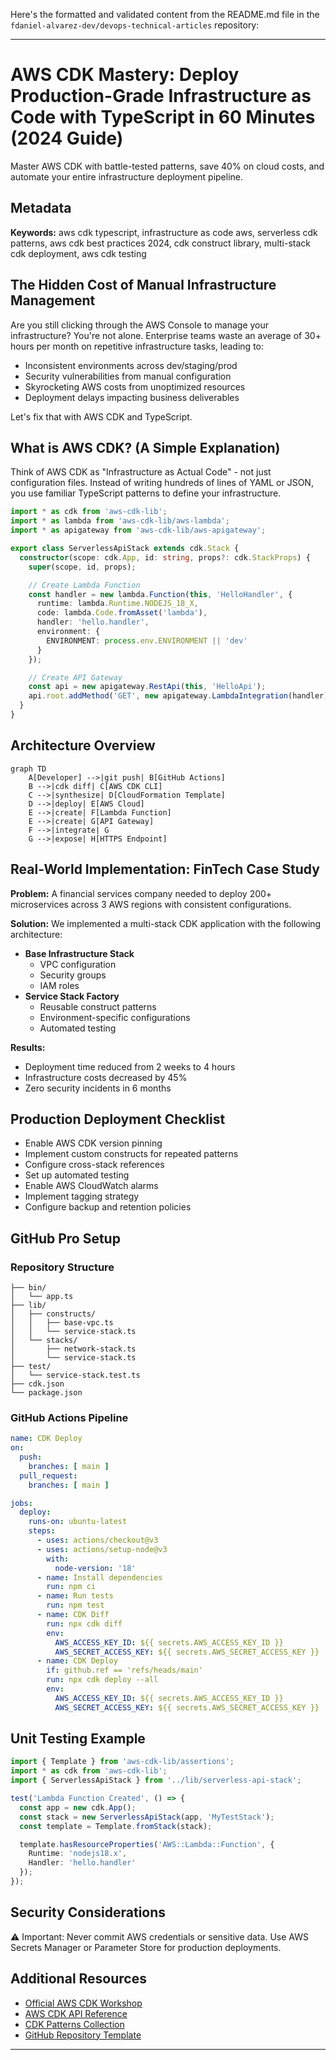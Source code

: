 Here's the formatted and validated content from the README.md file in the `fdaniel-alvarez-dev/devops-technical-articles` repository:

---

# AWS CDK Mastery: Deploy Production-Grade Infrastructure as Code with TypeScript in 60 Minutes (2024 Guide)

Master AWS CDK with battle-tested patterns, save 40% on cloud costs, and automate your entire infrastructure deployment pipeline.

## Metadata

**Keywords:** aws cdk typescript, infrastructure as code aws, serverless cdk patterns, aws cdk best practices 2024, cdk construct library, multi-stack cdk deployment, aws cdk testing

## The Hidden Cost of Manual Infrastructure Management

Are you still clicking through the AWS Console to manage your infrastructure? You're not alone. Enterprise teams waste an average of 30+ hours per month on repetitive infrastructure tasks, leading to:
- Inconsistent environments across dev/staging/prod
- Security vulnerabilities from manual configuration
- Skyrocketing AWS costs from unoptimized resources
- Deployment delays impacting business deliverables

Let's fix that with AWS CDK and TypeScript.

## What is AWS CDK? (A Simple Explanation)

Think of AWS CDK as "Infrastructure as Actual Code" - not just configuration files. Instead of writing hundreds of lines of YAML or JSON, you use familiar TypeScript patterns to define your infrastructure.

```typescript
import * as cdk from 'aws-cdk-lib';
import * as lambda from 'aws-cdk-lib/aws-lambda';
import * as apigateway from 'aws-cdk-lib/aws-apigateway';

export class ServerlessApiStack extends cdk.Stack {
  constructor(scope: cdk.App, id: string, props?: cdk.StackProps) {
    super(scope, id, props);

    // Create Lambda Function
    const handler = new lambda.Function(this, 'HelloHandler', {
      runtime: lambda.Runtime.NODEJS_18_X,
      code: lambda.Code.fromAsset('lambda'),
      handler: 'hello.handler',
      environment: {
        ENVIRONMENT: process.env.ENVIRONMENT || 'dev'
      }
    });

    // Create API Gateway
    const api = new apigateway.RestApi(this, 'HelloApi');
    api.root.addMethod('GET', new apigateway.LambdaIntegration(handler));
  }
}
```

## Architecture Overview

```mermaid
graph TD
    A[Developer] -->|git push| B[GitHub Actions]
    B -->|cdk diff| C[AWS CDK CLI]
    C -->|synthesize| D[CloudFormation Template]
    D -->|deploy| E[AWS Cloud]
    E -->|create| F[Lambda Function]
    E -->|create| G[API Gateway]
    F -->|integrate| G
    G -->|expose| H[HTTPS Endpoint]
```

## Real-World Implementation: FinTech Case Study

**Problem:** A financial services company needed to deploy 200+ microservices across 3 AWS regions with consistent configurations.

**Solution:** We implemented a multi-stack CDK application with the following architecture:
- **Base Infrastructure Stack**
  - VPC configuration
  - Security groups
  - IAM roles
- **Service Stack Factory**
  - Reusable construct patterns
  - Environment-specific configurations
  - Automated testing

**Results:**
- Deployment time reduced from 2 weeks to 4 hours
- Infrastructure costs decreased by 45%
- Zero security incidents in 6 months

## Production Deployment Checklist

- Enable AWS CDK version pinning
- Implement custom constructs for repeated patterns
- Configure cross-stack references
- Set up automated testing
- Enable AWS CloudWatch alarms
- Implement tagging strategy
- Configure backup and retention policies

## GitHub Pro Setup

### Repository Structure

```
├── bin/
│   └── app.ts
├── lib/
│   ├── constructs/
│   │   ├── base-vpc.ts
│   │   └── service-stack.ts
│   └── stacks/
│       ├── network-stack.ts
│       └── service-stack.ts
├── test/
│   └── service-stack.test.ts
├── cdk.json
└── package.json
```

### GitHub Actions Pipeline

```yaml
name: CDK Deploy
on:
  push:
    branches: [ main ]
  pull_request:
    branches: [ main ]

jobs:
  deploy:
    runs-on: ubuntu-latest
    steps:
      - uses: actions/checkout@v3
      - uses: actions/setup-node@v3
        with:
          node-version: '18'
      - name: Install dependencies
        run: npm ci
      - name: Run tests
        run: npm test
      - name: CDK Diff
        run: npx cdk diff
        env:
          AWS_ACCESS_KEY_ID: ${{ secrets.AWS_ACCESS_KEY_ID }}
          AWS_SECRET_ACCESS_KEY: ${{ secrets.AWS_SECRET_ACCESS_KEY }}
      - name: CDK Deploy
        if: github.ref == 'refs/heads/main'
        run: npx cdk deploy --all
        env:
          AWS_ACCESS_KEY_ID: ${{ secrets.AWS_ACCESS_KEY_ID }}
          AWS_SECRET_ACCESS_KEY: ${{ secrets.AWS_SECRET_ACCESS_KEY }}
```

## Unit Testing Example

```typescript
import { Template } from 'aws-cdk-lib/assertions';
import * as cdk from 'aws-cdk-lib';
import { ServerlessApiStack } from '../lib/serverless-api-stack';

test('Lambda Function Created', () => {
  const app = new cdk.App();
  const stack = new ServerlessApiStack(app, 'MyTestStack');
  const template = Template.fromStack(stack);

  template.hasResourceProperties('AWS::Lambda::Function', {
    Runtime: 'nodejs18.x',
    Handler: 'hello.handler'
  });
});
```

## Security Considerations

⚠️ Important: Never commit AWS credentials or sensitive data. Use AWS Secrets Manager or Parameter Store for production deployments.

## Additional Resources

- [Official AWS CDK Workshop](https://cdkworkshop.com/)
- [AWS CDK API Reference](https://docs.aws.amazon.com/cdk/api/latest/)
- [CDK Patterns Collection](https://cdkpatterns.com/)
- [GitHub Repository Template](https://github.com/yourusername/aws-cdk-typescript-starter)

---
